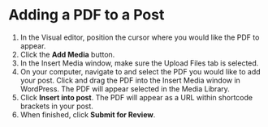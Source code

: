 # Adding a PDF to a Post

1. In the Visual editor, position the cursor where you would like the PDF to appear. 
2. Click the **Add Media** button.
3. In the Insert Media window, make sure the Upload Files tab is selected.
4. On your computer, navigate to and select the PDF you would like to add your post. Click and drag the PDF into the Insert Media window in WordPress. The PDF will appear selected in the Media Library.
5. Click **Insert into post**. The PDF will appear as a URL within shortcode brackets in your post.
6. When finished, click **Submit for Review**. 
